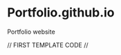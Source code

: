 # Portfolio.github.io
Portfolio website


// FIRST TEMPLATE CODE //
<!-- 
<!DOCTYPE html>
<html>
<head>
 <link rel="stylesheet" href="http://www.w3schools.com/lib/w3.css">
  <link rel="stylesheet" href="https://cdnjs.cloudflare.com/ajax/libs/font-awesome/4.6.3/css/font-awesome.min.css">
  <link rel="stylesheet" type="text/css" href="style.css">
  <link href="https://fonts.googleapis.com/css?family=Poiret+One" rel="stylesheet">

<meta name="viewport" content="width=device-width, initial-scale=1"> -->

<!-- <link href="https://fonts.googleapis.com/css?family=Poiret+One|Rajdhani" rel="stylesheet">
 -->
<!--   <link href="https://fonts.googleapis.com/css?family=Ubuntu" rel="stylesheet">
  <script src="https://code.jquery.com/jquery-3.1.1.min.js"></script>
  <script type="text/javascript" src="script.js"></script>
  <meta charset="utf-8">
 -->
 <!--  <meta http-equiv="X-UA-Compatible" content="IE=edge">
  <title>JohnEspinoza</title>
 </head>
<body>

<div id="mySidenav" class="sidenav">
    <a href="javascript:void(0)" style="color:#088A29" class="closebtn" onclick="closeNav()">&Ouml;</a>
       <div id="main">
          <header id="header">
             <hr>
           <h3>Full-Stack Developer</h3>
              <a href="https://www.linkedin.com/in/john-espinoza" style="font-size:42px"><i class="fa fa-linkedin"></i></a>
              <a href="mailto:johne3741@gmail.com" style="font-size:42px"><i class="fa fa-envelope"></i></a>
              <a href="https://github.com/johnlovespi" style="font-size:42px"><i class="fa fa-github" aria-hidden="true"></i></a>
              <a href="http://codepen.io/JOHNESPINOZA/" style="font-size:42px"><i class="fa fa-codepen" aria-hidden="true"></i></a><br>

              <p><strong>" i’ve become accomplished in many different libraries and frameworks and being able to develop full-stack web applications. I thoroughly enjoy challenging myself, learning new things and solving complex problems, it gives me a great sense of accomplishment. "</strong></p>
             <h1>JOHN ESPINOZA</h1>
          </header>
       </div>

       <div id="hamburger-button">
        <span></span>
        <span></span>
        <span></span>
    </div>
</div>


<div class="container">

   <span class="openbtn" style="font-size:40px" onclick="openNav()">&raquo;</span>
          <h1 id="r-text">Experience</h1>
            <p>GENERAL ASSEMBLY"<br>Web Development Immersive</p>
            <p>Hack-Athon 2015<br>Lehman College</p>
            <p>Living In New York<br></p>
            <p>Motorcyclist Enthusiast<br></p>

<
<div class="second-wall">
      <h2 id="w-text">Portfolio</h2>
         <img class="mySlides" src="images/projectOne.png">
         <img class="mySlides" src="images/projectTwo.png">
         <img class="mySlides" src="images/projectThree.png">

</div>

<div class="Rouge_one">
<p>Bages</p>
 <!--  <h2>Bages</h2> -->
<!--   <div id="bages">
  <ul>
    <li><a href="" class="btn btn-5"><span></span>HTML</a></li>
    <li><a href="" class="btn btn-5">CSS</a></li>
    <li><a href="" class="btn btn-5">React</a></li>
    <li><a href="" class="btn btn-5">Node.js</a></li>
    <li><a href="" class="btn btn-5">JS</a></li>
    <li><a href="" class="btn btn-5">PostgreSQL</a></li>
    <li><a href="" class="btn btn-5">Jquery</a></li>
  </ul> -->

<!--   </div>


</div>
<div class="third_wall">
      <p><strong>Get In</strong>touch</p>
        <input class="user" type="text" name="First_name" placeholder="Your name">
        <input class="user" type="text" name="Last_name" placeholder="Email">
        <input class="user" type="text" name="Email" placeholder="Subject">
        <input class="usertext" type="text" name="Text" placeholder="Your Message">
         <br>
        <button type="">Submit</button>
          <br>
      <a href="https://www.linkedin.com/in/john-espinoza" style="font-size:30px;margin-left: 282px;margin-top: 20px;"><i class="fa fa-linkedin"></i></a>
      <a href="mailto:johne3741@gmail.com"    style="font-size:30px;margin-left: 272px;"></a>


    </div>
</div> -->
<!-- Our hamburger button -->

<!-- </body> -->


  <script>
    var slideIndex = 0;
carousel();
function carousel() {
  // console.log('here');
    var i;
    var x = document.getElementsByClassName("mySlides");
     for (i = 0; i < x.length; i++) {
      x[i].style.display = "none";
    }
    slideIndex++;
    if (slideIndex > x.length) {slideIndex = 1}
    x[slideIndex-1].style.display = "block";
    setTimeout(carousel, 2800); // Change image every 2 seconds
}
  </script>
</html>
